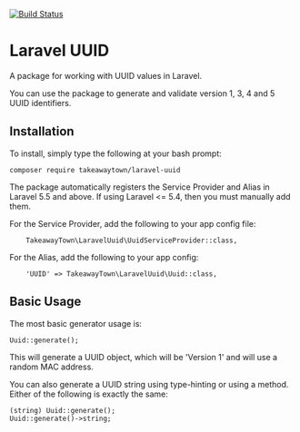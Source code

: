 [![Build Status](https://travis-ci.org/takeawaytown/laravel-uuid.svg?branch=master)](https://travis-ci.org/takeawaytown/laravel-uuid)

# Laravel UUID
A package for working with UUID values in Laravel.

You can use the package to generate and validate version 1, 3, 4 and 5 UUID identifiers.

## Installation
To install, simply type the following at your bash prompt:
```
composer require takeawaytown/laravel-uuid
```

The package automatically registers the Service Provider and Alias in Laravel 5.5 and above. If using Laravel <= 5.4, then you must manually add them.

For the Service Provider, add the following to your app config file:
```
    TakeawayTown\LaravelUuid\UuidServiceProvider::class,
```

For the Alias, add the following to your app config:
```
    'UUID' => TakeawayTown\LaravelUuid\Uuid::class,
```

## Basic Usage
The most basic generator usage is:
```
Uuid::generate();
```

This will generate a UUID object, which will be 'Version 1' and will use a random MAC address.

You can also generate a UUID string using type-hinting or using a method. Either of the following is exactly the same:
```
(string) Uuid::generate();
Uuid::generate()->string;
```
